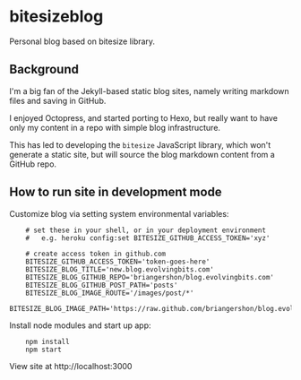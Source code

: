 # bitesizeblog

Personal blog based on bitesize library.

## Background

I'm a big fan of the Jekyll-based static blog sites, namely writing markdown files and saving in GitHub.

I enjoyed Octopress, and started porting to Hexo, but really want to have only my content in a repo with simple blog infrastructure.

This has led to developing the `bitesize` JavaScript library, which won't generate a static site, but will source the blog markdown content from a GitHub repo.

## How to run site in development mode

Customize blog via setting system environmental variables:

        # set these in your shell, or in your deployment environment
        #   e.g. heroku config:set BITESIZE_GITHUB_ACCESS_TOKEN='xyz'

        # create access token in github.com
        BITESIZE_GITHUB_ACCESS_TOKEN='token-goes-here'
        BITESIZE_BLOG_TITLE='new.blog.evolvingbits.com'
        BITESIZE_BLOG_GITHUB_REPO='briangershon/blog.evolvingbits.com'
        BITESIZE_BLOG_GITHUB_POST_PATH='posts'
        BITESIZE_BLOG_IMAGE_ROUTE='/images/post/*'
        BITESIZE_BLOG_IMAGE_PATH='https://raw.github.com/briangershon/blog.evolvingbits.com/master'

Install node modules and start up app:

        npm install
        npm start

View site at http://localhost:3000
